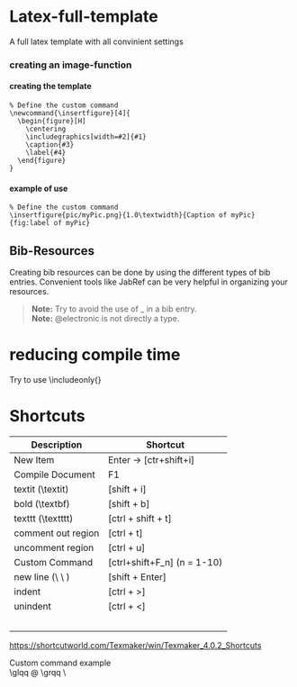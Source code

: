 # Latex-full-template
A full latex template with all convinient settings 

### creating an image-function
#### creating the template 
```
% Define the custom command
\newcommand{\insertfigure}[4]{
  \begin{figure}[H]
    \centering
    \includegraphics[width=#2]{#1}
    \caption{#3}
    \label{#4}
  \end{figure}
}
```
#### example of use 

```
% Define the custom command
\insertfigure{pic/myPic.png}{1.0\textwidth}{Caption of myPic}{fig:label of myPic}
```


## Bib-Resources 
Creating bib resources can be done by using the different types of bib entries. Convenient tools like JabRef can be very helpful in organizing your resources. 
> **Note:** Try to avoid the use of _ in a bib entry. \
> **Note:** @electronic is not directly a type. 

# reducing compile time 
Try to use \includeonly{}

# Shortcuts 
| Description        | Shortcut               |
|--------------------|------------------------|
| New Item           | Enter -> [ctr+shift+i] |
| Compile Document   | F1                     |
| textit (\textit)             | [shift + i]            |
| bold   (\textbf)             | [shift + b]            |
| texttt (\textttt)             | [ctrl + shift + t]     |
| comment out region | [ctrl + t]             |
| uncomment region   | [ctrl + u]             |
|Custom Command                    |[ctrl+shift+F_n] (n = 1-10)                    |
|new line (\ \ )                    |[shift + Enter]                        |
|indent                     |            [ctrl + >]            |
|unindent  | [ctrl + <] |
|  |  |
|  |  |
|  |  |
|  |  |
|  |  |


https://shortcutworld.com/Texmaker/win/Texmaker_4.0.2_Shortcuts

Custom command example \
\glqq @ \grqq \